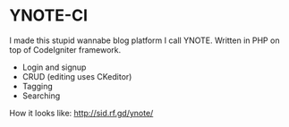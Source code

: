 # YNOTE-CI

I made this stupid wannabe blog platform I call YNOTE. Written in PHP on top of CodeIgniter framework.
- Login and signup
- CRUD (editing uses CKeditor)
- Tagging
- Searching

How it looks like: http://sid.rf.gd/ynote/
